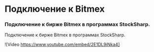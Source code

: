# Подключение к Bitmex

### Подключение к бирже Bitmex в программах StockSharp.

Подключение к бирже Bitmex в программах StockSharp.

![Video https://www.youtube.com/embed/2E1DL9iNka4]
